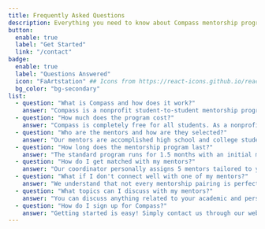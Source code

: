 ```yaml
---
title: Frequently Asked Questions
description: Everything you need to know about Compass mentorship program and how we support students on their academic journey
button:
  enable: true
  label: "Get Started"
  link: "/contact"
badge:
  enable: true
  label: "Questions Answered"
  icon: "FaArtstation" ## Icons from https://react-icons.github.io/react-icons/icons/fa6/
  bg_color: "bg-secondary"
list:
  - question: "What is Compass and how does it work?"
    answer: "Compass is a nonprofit student-to-student mentorship program that connects middle and high school students with experienced peer mentors. We assign 5 mentors who have successfully navigated similar academic and social challenges to guide you through your school journey."
  - question: "How much does the program cost?"
    answer: "Compass is completely free for all students. As a nonprofit organization, our mission is to ensure every student has access to quality peer mentorship regardless of their financial situation."
  - question: "Who are the mentors and how are they selected?"
    answer: "Our mentors are accomplished high school and college students who have demonstrated strong academic performance and community involvement. Each mentor is carefully vetted and trained to ensure they can provide meaningful guidance and support."
  - question: "How long does the mentorship program last?"
    answer: "The standard program runs for 1.5 months with an initial meeting followed by regular check-ins. Students can choose weekly, biweekly, or monthly sessions based on their needs and schedule."
  - question: "How do I get matched with my mentors?"
    answer: "Our coordinator personally assigns 5 mentors tailored to your specific needs, goals, and challenges. We consider your academic interests, extracurricular activities, and the areas where you want to grow."
  - question: "What if I don't connect well with one of my mentors?"
    answer: "We understand that not every mentorship pairing is perfect. If you're not connecting with a mentor, simply reach out to your coordinator and we'll work to find a better match for you."
  - question: "What topics can I discuss with my mentors?"
    answer: "You can discuss anything related to your academic and personal growth, including time management, study strategies, extracurricular balance, college preparation, social challenges, and navigating high school life."
  - question: "How do I sign up for Compass?"
    answer: "Getting started is easy! Simply contact us through our website, and our coordinator will reach out to schedule an initial consultation to understand your needs and match you with the right mentors."
---
```

